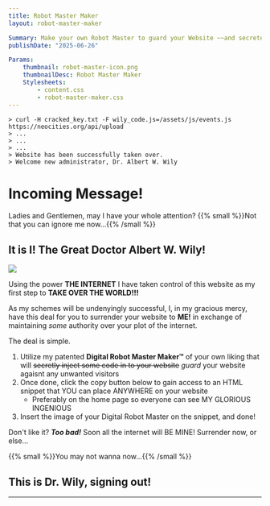 ```yaml
---
title: Robot Master Maker
layout: robot-master-maker

Summary: Make your own Robot Master to guard your Website ~~and secretely take over it too~~
publishDate: "2025-06-26"

Params:
    thumbnail: robot-master-icon.png
    thumbnailDesc: Robot Master Maker
    Stylesheets:
        - content.css
        - robot-master-maker.css
---
```


`> curl -H cracked_key.txt -F wily_code.js=/assets/js/events.js https://neocities.org/api/upload` \
`> ...` \
`> ...` \
`> ...` \
`> Website has been successfully taken over.` \
`> Welcome new administrator, Dr. Albert W. Wily`

# Incoming Message!

Ladies and Gentlemen, may I have your whole attention? {{% small %}}Not that you can ignore me now...{{% /small %}}

## It is I! The Great Doctor Albert W. Wily!

![](https://media0.giphy.com/media/v1.Y2lkPTc5MGI3NjExZTc4YTkzYTk3bTVmbXBiYjIwOTZkN3k1MnMya2g3b3M0b3Q4bWluYSZlcD12MV9pbnRlcm5hbF9naWZfYnlfaWQmY3Q9Zw/qdDMdsUgLRV6pUNUsc/giphy.gif)

Using the power **THE INTERNET** I have taken control of this website as my first step to **TAKE OVER THE WORLD!!!**

As my schemes will be undenyingly successful, I, in my gracious mercy, have this deal for you to surrender your website to **ME!** in exchange of maintaining _some_ authority over your plot of the internet.

The deal is simple.

1. Utilize my patented **Digital Robot Master Maker™** of your own liking that will ~~secretly inject some code in to your website~~ _guard_ your website agaisnt any unwanted visitors
2. Once done, click the copy button below to gain access to an HTML snippet that YOU can place ANYWHERE on your website
    - Preferably on the home page so everyone can see MY GLORIOUS INGENIOUS
3. Insert the image of your Digital Robot Master on the snippet, and done!

Don't like it? **_Too bad!_** Soon all the internet will BE MINE! Surrender now, or else...

{{% small %}}You may not wanna now...{{% /small %}}

## This is Dr. Wily, signing out!

---
